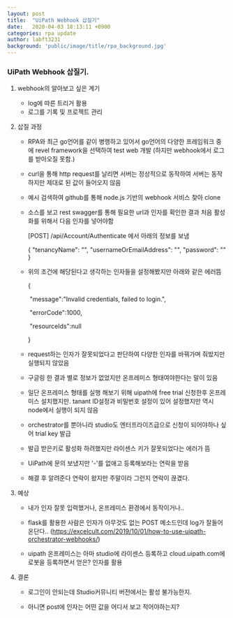 ```yaml
---
layout: post
title:  "UiPath Webhook 삽질기"
date:   2020-04-03 18:13:11 +0900
categories: rpa update
author: labft3231
background: 'public/image/title/rpa_background.jpg'
---
```


### UiPath Webhook 삽질기.



1. webhook의 알아보고 싶은 계기

   - log에 따른 트리거 활용
   - 로그를 기록 및 프로젝트 관리

   

2. 삽질 과정 

   - RPA와 최근 go언어를 같이 병행하고 있어서 go언어의 다양한 프레임워크 중에 revel framework을 선택하여 test web 개발 (하지만 webhook에서 로그를 받아오질 못함.)

   - curl을 통해 http request를 날리면 서버는 정상적으로 동작하여 서버는 동작하지만 제대로 된 값이 들어오지 않음

   - 예시 검색하여 github를 통해 node.js 기반의 webhook 서비스 찾아 clone

   - 소스를 보고 rest swagger를 통해 필요한 url과 인자를 확인한 결과 처음 활성화를 위해서 다음 인자를 넣어야함

     [POST] /api/Account/Authenticate 에서 아래의 정보를 보냄

     {
       "tenancyName": "",
       "usernameOrEmailAddress": "",
       "password": ""
     }

     

   - 위의 조건에 해당된다고 생각하는 인자들을 설정해봤지만 아래와 같은 에러뜸

     {

     ​	"message":"Invalid credentials, failed to login.",

     ​	"errorCode":1000,

     ​	"resourceIds":null

     }

   - request하는 인자가 잘못되었다고 판단하여 다양한 인자를 바꿔가며 줘밨지만 실행되지 않았음

   - 구글링 한 결과 별로 정보가 없었지만 온프레미스 형태여야한다는 말이 있음

   - 일단 온프레미스 형태를 실행 해보기 위해 uipath에 free trial 신청한후 온프레미스 설치했지만. tanant ID설정과 비밀번호 설정이 있어 설정했지만 역시 node에서 실행이 되지 않음

   - orchestrator를 뿐아니라 studio도 엔터프라이즈급으로 신청이 되어야하나 싶어 trial key 발급

   - 발급 받은키로 활성화 하려했지만 라이센스 키가 잘못되었다는 에러가 뜸

   - UiPath에 문의 보냈지만 '-'를 없애고 등록해보라는 연락을 받음

   - 해결 후 알려준다 연락이 왔지만 주말이라 그런지 연락이 끊겼다.

   

3. 예상 

   - 내가 인자 잘못 입력했거나, 온프레미스 환경에서 동작이거나..

   - flask를 활용한 사람은 인자가 아무것도 없는 POST 메소드인데 log가 잘들어온단다.. (https://excelcult.com/2019/10/01/how-to-use-uipath-orchestrator-webhooks/)

   - uipath 온프레미스는 아마 studio에 라이센스 등록하고 cloud.uipath.com에 로봇을 등록하면서 얻은? 인자를 활용

   

4. 결론

   - 로그인이 안되는데 Studio커뮤니티 버전에서는 활성 불가능한지.

   - 아니면 post에 인자는 어떤 값을 어디서 보고 적어야하는지?


     

   

​	



